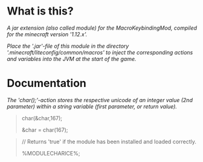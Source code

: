 # What is this?
*A jar extension (also called module) for the MacroKeybindingMod, compiled for the minecraft version '1.12.x'.*

*Place the '.jar'-file of this module in the directory '.minecraft/liteconfig/common/macros' to inject the corresponding actions and variables into the JVM at the start of the game.*

# Documentation
*The 'char();'-action stores the respective unicode of an integer value (2nd parameter) within a string variable (first parameter, or return value).*


><p>char(&char,167);</p>
><p>&char = char(167);</p>


><p>// Returns 'true' if the module has been installed and loaded correctly.</p>
><p>%MODULECHARICE%;</p>  




